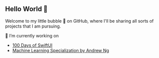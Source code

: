 ## Hello World 👋

Welcome to my little bubble 🫧 on GitHub, where I'll be sharing all sorts of projects that I am pursuing.

🌱 I’m currently working on
- [100 Days of SwiftUI](https://www.hackingwithswift.com/100/swiftui)
- [Machine Learning Specialization by Andrew Ng](https://www.coursera.org/specializations/machine-learning-introduction)

<!--
**GoodMorningA1i/GoodMorningA1i** is a ✨ _special_ ✨ repository because its `README.md` (this file) appears on your GitHub profile.

Here are some ideas to get you started:

- 🔭 I’m currently working on ...
- 🌱 I’m currently learning ...
- 👯 I’m looking to collaborate on ...
- 🤔 I’m looking for help with ...
- 💬 Ask me about ...
- 📫 How to reach me: ...
- 😄 Pronouns: ...
- ⚡ Fun fact: ...
-->
